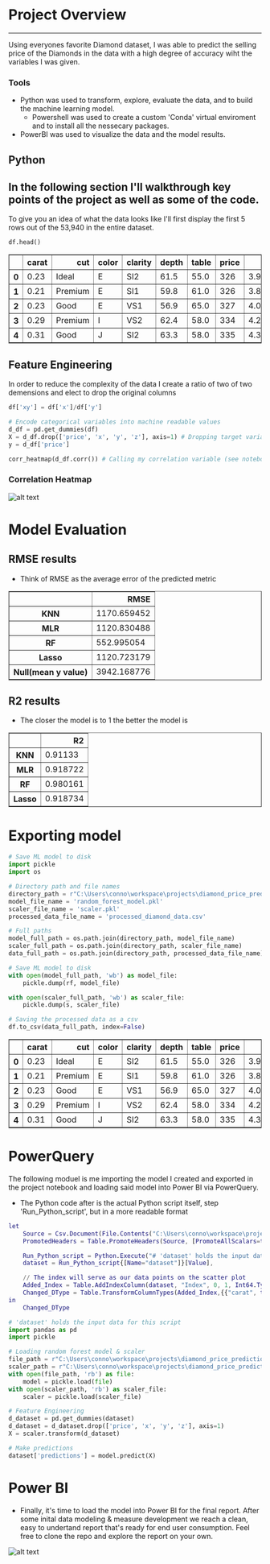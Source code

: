 # Project Overview
---
Using everyones favorite Diamond dataset, I was able to predict the selling price of the Diamonds in the data with a high degree of accuracy wiht the variables I was given. 
### Tools
- Python was used to transform, explore, evaluate the data, and to build the machine learning model.
  - Powershell was used to create a custom 'Conda' virtual enviroment and to install all the nessecary packages.
- PowerBI was used to visualize the data and the model results.
## Python
In the following section I'll walkthrough key points of the project as well as some of the code.
---
To give you an idea of what the data looks like I'll first display the first 5 rows out of the 53,940 in the entire dataset.
```python
df.head()
```
<table border="1" class="dataframe">
  <thead>
    <tr style="text-align: right;">
      <th></th>
      <th>carat</th>
      <th>cut</th>
      <th>color</th>
      <th>clarity</th>
      <th>depth</th>
      <th>table</th>
      <th>price</th>
      <th>x</th>
      <th>y</th>
      <th>z</th>
    </tr>
  </thead>
  <tbody>
    <tr>
      <th>0</th>
      <td>0.23</td>
      <td>Ideal</td>
      <td>E</td>
      <td>SI2</td>
      <td>61.5</td>
      <td>55.0</td>
      <td>326</td>
      <td>3.95</td>
      <td>3.98</td>
      <td>2.43</td>
    </tr>
    <tr>
      <th>1</th>
      <td>0.21</td>
      <td>Premium</td>
      <td>E</td>
      <td>SI1</td>
      <td>59.8</td>
      <td>61.0</td>
      <td>326</td>
      <td>3.89</td>
      <td>3.84</td>
      <td>2.31</td>
    </tr>
    <tr>
      <th>2</th>
      <td>0.23</td>
      <td>Good</td>
      <td>E</td>
      <td>VS1</td>
      <td>56.9</td>
      <td>65.0</td>
      <td>327</td>
      <td>4.05</td>
      <td>4.07</td>
      <td>2.31</td>
    </tr>
    <tr>
      <th>3</th>
      <td>0.29</td>
      <td>Premium</td>
      <td>I</td>
      <td>VS2</td>
      <td>62.4</td>
      <td>58.0</td>
      <td>334</td>
      <td>4.20</td>
      <td>4.23</td>
      <td>2.63</td>
    </tr>
    <tr>
      <th>4</th>
      <td>0.31</td>
      <td>Good</td>
      <td>J</td>
      <td>SI2</td>
      <td>63.3</td>
      <td>58.0</td>
      <td>335</td>
      <td>4.34</td>
      <td>4.35</td>
      <td>2.75</td>
    </tr>
  </tbody>
</table>
</div>

## Feature Engineering
In order to reduce the complexity of the data I create a ratio of two of two demensions and elect to drop the original columns
```Python
df['xy'] = df['x']/df['y'] 

# Encode categorical variables into machine readable values
d_df = pd.get_dummies(df)
X = d_df.drop(['price', 'x', 'y', 'z'], axis=1) # Dropping target variable & highly correlated columns
y = d_df['price']

corr_heatmap(d_df.corr()) # Calling my correlation variable (see notebook)

```
### Correlation Heatmap
![alt text](resources/correlation_heatmap.png)

# Model Evaluation
## RMSE results
- Think of RMSE as the average error of the predicted metric
<div>

<table border="1" class="dataframe">
  <thead>
    <tr style="text-align: right;">
      <th></th>
      <th>RMSE</th>
    </tr>
  </thead>
  <tbody>
    <tr>
      <th>KNN</th>
      <td>1170.659452</td>
    </tr>
    <tr>
      <th>MLR</th>
      <td>1120.830488</td>
    </tr>
    <tr>
      <th>RF</th>
      <td>552.995054</td>
    </tr>
    <tr>
      <th>Lasso</th>
      <td>1120.723179</td>
    </tr>
    <tr>
      <th>Null(mean y value)</th>
      <td>3942.168776</td>
    </tr>
  </tbody>
</table>
</div>

## R2 results
- The closer the model is to 1 the better the model is
<div>
<table border="1" class="dataframe">
  <thead>
    <tr style="text-align: right;">
      <th></th>
      <th>R2</th>
    </tr>
  </thead>
  <tbody>
    <tr>
      <th>KNN</th>
      <td>0.91133</td>
    </tr>
    <tr>
      <th>MLR</th>
      <td>0.918722</td>
    </tr>
    <tr>
      <th>RF</th>
      <td>0.980161</td>
    </tr>
    <tr>
      <th>Lasso</th>
      <td>0.918734</td>
    </tr>
  </tbody>
</table>
</div>

# Exporting model
```Python
# Save ML model to disk
import pickle
import os

# Directory path and file names
directory_path = r"C:\Users\conno\workspace\projects\diamond_price_prediction\resources"
model_file_name = 'random_forest_model.pkl'
scaler_file_name = 'scaler.pkl'
processed_data_file_name = 'processed_diamond_data.csv'

# Full paths
model_full_path = os.path.join(directory_path, model_file_name)
scaler_full_path = os.path.join(directory_path, scaler_file_name)
data_full_path = os.path.join(directory_path, processed_data_file_name)

# Save ML model to disk
with open(model_full_path, 'wb') as model_file:
    pickle.dump(rf, model_file)

with open(scaler_full_path, 'wb') as scaler_file:
    pickle.dump(s, scaler_file)

# Saving the processed data as a csv
df.to_csv(data_full_path, index=False)
```
<div>
<table border="1" class="dataframe">
  <thead>
    <tr style="text-align: right;">
      <th></th>
      <th>carat</th>
      <th>cut</th>
      <th>color</th>
      <th>clarity</th>
      <th>depth</th>
      <th>table</th>
      <th>price</th>
      <th>x</th>
      <th>y</th>
      <th>z</th>
      <th>xy</th>
      <th>predictions</th>
    </tr>
  </thead>
  <tbody>
    <tr>
      <th>0</th>
      <td>0.23</td>
      <td>Ideal</td>
      <td>E</td>
      <td>SI2</td>
      <td>61.5</td>
      <td>55.0</td>
      <td>326</td>
      <td>3.95</td>
      <td>3.98</td>
      <td>2.43</td>
      <td>0.992462</td>
      <td>377.0</td>
    </tr>
    <tr>
      <th>1</th>
      <td>0.21</td>
      <td>Premium</td>
      <td>E</td>
      <td>SI1</td>
      <td>59.8</td>
      <td>61.0</td>
      <td>326</td>
      <td>3.89</td>
      <td>3.84</td>
      <td>2.31</td>
      <td>1.013021</td>
      <td>404.8</td>
    </tr>
    <tr>
      <th>2</th>
      <td>0.23</td>
      <td>Good</td>
      <td>E</td>
      <td>VS1</td>
      <td>56.9</td>
      <td>65.0</td>
      <td>327</td>
      <td>4.05</td>
      <td>4.07</td>
      <td>2.31</td>
      <td>0.995086</td>
      <td>349.6</td>
    </tr>
    <tr>
      <th>3</th>
      <td>0.29</td>
      <td>Premium</td>
      <td>I</td>
      <td>VS2</td>
      <td>62.4</td>
      <td>58.0</td>
      <td>334</td>
      <td>4.20</td>
      <td>4.23</td>
      <td>2.63</td>
      <td>0.992908</td>
      <td>372.0</td>
    </tr>
    <tr>
      <th>4</th>
      <td>0.31</td>
      <td>Good</td>
      <td>J</td>
      <td>SI2</td>
      <td>63.3</td>
      <td>58.0</td>
      <td>335</td>
      <td>4.34</td>
      <td>4.35</td>
      <td>2.75</td>
      <td>0.997701</td>
      <td>402.1</td>
    </tr>
  </tbody>
</table>
</div>

# PowerQuery
The following moduel is me importing the model I created and exported in the project notebook and loading said model into Power BI via PowerQuery.
  - The Python code after is the actual Python script itself, step 'Run_Python_script', but in a more readable format
```M
let
    Source = Csv.Document(File.Contents("C:\Users\conno\workspace\projects\diamond_price_prediction\resources\processed_diamond_data.csv"),[Delimiter=",", Columns=11, Encoding=1252, QuoteStyle=QuoteStyle.None]),
    PromotedHeaders = Table.PromoteHeaders(Source, [PromoteAllScalars=true]),

    Run_Python_script = Python.Execute("# 'dataset' holds the input data for this script#(lf)import pandas as pd#(lf)import pickle#(lf)#(lf)# Loading random forest model & scaler#(lf)file_path = r""C:\Users\conno\workspace\projects\diamond_price_prediction\resources\random_forest_model.pkl""#(lf)scaler_path = r""C:\Users\conno\workspace\projects\diamond_price_prediction\resources\scaler.pkl""#(lf)with open(file_path, 'rb') as file:#(lf)    model = pickle.load(file)#(lf)with open(scaler_path, 'rb') as scaler_file:#(lf)    scaler = pickle.load(scaler_file)#(lf)#(lf)# Feature Engineering#(lf)d_dataset = pd.get_dummies(dataset)#(lf)d_dataset = d_dataset.drop(['price', 'x', 'y', 'z'], axis=1)#(lf)X = scaler.transform(d_dataset)#(lf)#(lf)# Make predictions#(lf)dataset['predictions'] = model.predict(X)",[dataset=PromotedHeaders]),
    dataset = Run_Python_script{[Name="dataset"]}[Value],

    // The index will serve as our data points on the scatter plot
    Added_Index = Table.AddIndexColumn(dataset, "Index", 0, 1, Int64.Type),
    Changed_DType = Table.TransformColumnTypes(Added_Index,{{"carat", type number}, {"cut", type text}, {"color", type text}, {"clarity", type text}, {"depth", type number}, {"table", type number}, {"price", Int64.Type}, {"x", type number}, {"y", type number}, {"z", type number}, {"xy", type number}, {"predictions", Int64.Type}})
in
    Changed_DType
```

```Python
# 'dataset' holds the input data for this script
import pandas as pd
import pickle

# Loading random forest model & scaler
file_path = r"C:\Users\conno\workspace\projects\diamond_price_prediction\resources\random_forest_model.pkl"
scaler_path = r"C:\Users\conno\workspace\projects\diamond_price_prediction\resources\scaler.pkl"
with open(file_path, 'rb') as file:
    model = pickle.load(file)
with open(scaler_path, 'rb') as scaler_file:
    scaler = pickle.load(scaler_file)

# Feature Engineering
d_dataset = pd.get_dummies(dataset)
d_dataset = d_dataset.drop(['price', 'x', 'y', 'z'], axis=1)
X = scaler.transform(d_dataset)

# Make predictions
dataset['predictions'] = model.predict(X)
```

# Power BI
- Finally, it's time to load the model into Power BI for the final report. After some inital data modeling & measure development we reach a clean, easy to undertand report that's ready for end user consumption. Feel free to clone the repo and explore the report on your own.

![alt text](resources/report_screenshot.png)